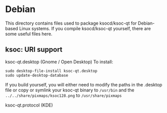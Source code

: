 
Debian
====================
This directory contains files used to package ksocd/ksoc-qt
for Debian-based Linux systems. If you compile ksocd/ksoc-qt yourself, there are some useful files here.

## ksoc: URI support ##


ksoc-qt.desktop  (Gnome / Open Desktop)
To install:

	sudo desktop-file-install ksoc-qt.desktop
	sudo update-desktop-database

If you build yourself, you will either need to modify the paths in
the .desktop file or copy or symlink your ksoc-qt binary to `/usr/bin`
and the `../../share/pixmaps/ksoc128.png` to `/usr/share/pixmaps`

ksoc-qt.protocol (KDE)

